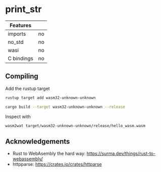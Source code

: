 # print_str

| Features   |     |
| ---------- | --- |
| imports    | no  |
| no_std     | no  |
| wasi       | no  |
| C bindings | no  |

## Compiling

Add the rustup target

```sh
rustup target add wasm32-unknown-unknown

cargo build --target wasm32-unknown-unknown --release
```

Inspect with

```sh
wasm2wat target/wasm32-unknown-unknown/release/hello_wasm.wasm
```

## Acknowledgements

- Rust to WebAsembly the hard way: <https://surma.dev/things/rust-to-webassembly/>
- httpparse: <https://crates.io/crates/httparse>
